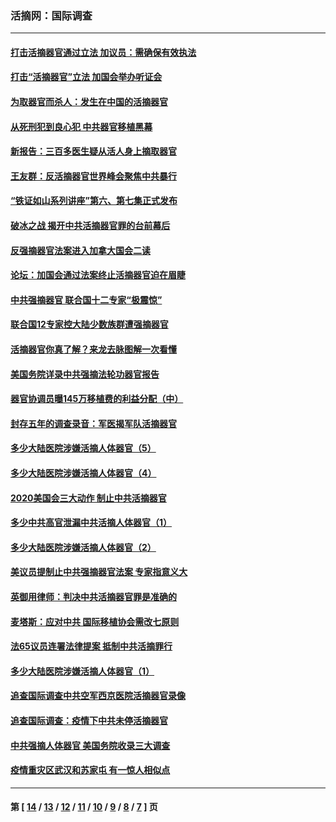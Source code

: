 ### 活摘网：国际调查
---
#### [打击活摘器官通过立法 加议员：需确保有效执法](../../pages/nf5947/n13886356.md?03260430) 
#### [打击“活摘器官”立法 加国会举办听证会](../../pages/nf5947/n13869362.md?03260430) 
#### [为取器官而杀人：发生在中国的活摘器官](../../pages/nf5947/n13794731.md?03260430) 
#### [从死刑犯到良心犯 中共器官移植黑幕](../../pages/nf5947/n13764669.md?03260430) 
#### [新报告：三百多医生疑从活人身上摘取器官](../../pages/nf5947/n13703044.md?03260430) 
#### [王友群：反活摘器官世界峰会聚焦中共暴行](../../pages/nf5947/n13250738.md?03260430) 
#### [“铁证如山系列讲座”第六、第七集正式发布](../../pages/nf5947/n13106287.md?03260430) 
#### [破冰之战 揭开中共活摘器官罪的台前幕后](../../pages/nf5947/n13082457.md?03260430) 
#### [反强摘器官法案进入加拿大国会二读](../../pages/nf5947/n13033450.md?03260430) 
#### [论坛：加国会通过法案终止活摘器官迫在眉睫](../../pages/nf5947/n13029839.md?03260430) 
#### [中共强摘器官 联合国十二专家“极震惊”](../../pages/nf5947/n13024313.md?03260430) 
#### [联合国12专家控大陆少数族群遭强摘器官](../../pages/nf5947/n13023877.md?03260430) 
#### [活摘器官你真了解？来龙去脉图解一次看懂](../../pages/nf5947/n13013820.md?03260430) 
#### [美国务院详录中共强摘法轮功器官报告](../../pages/nf5947/n12944519.md?03260430) 
#### [器官协调员曝145万移植费的利益分配（中）](../../pages/nf5947/n12894547.md?03260430) 
#### [封存五年的调查录音：军医揭军队活摘器官](../../pages/nf5947/n12798692.md?03260430) 
#### [多少大陆医院涉嫌活摘人体器官（5）](../../pages/nf5947/n12768383.md?03260430) 
#### [多少大陆医院涉嫌活摘人体器官（4）](../../pages/nf5947/n12664434.md?03260430) 
#### [2020美国会三大动作 制止中共活摘器官](../../pages/nf5947/n12682004.md?03260430) 
#### [多少中共高官泄漏中共活摘人体器官（1）](../../pages/nf5947/n12671234.md?03260430) 
#### [多少大陆医院涉嫌活摘人体器官（2）](../../pages/nf5947/n12655589.md?03260430) 
#### [美议员提制止中共强摘器官法案 专家指意义大](../../pages/nf5947/n12630561.md?03260430) 
#### [英御用律师：判决中共活摘器官罪是准确的](../../pages/nf5947/n12580740.md?03260430) 
#### [麦塔斯：应对中共 国际移植协会需改七原则](../../pages/nf5947/n12514711.md?03260430) 
#### [法65议员连署法律提案 抵制中共活摘罪行](../../pages/nf5947/n12437047.md?03260430) 
#### [多少大陆医院涉嫌活摘人体器官（1）](../../pages/nf5947/n12414284.md?03260430) 
#### [追查国际调查中共空军西京医院活摘器官录像](../../pages/nf5947/n12348837.md?03260430) 
#### [追查国际调查：疫情下中共未停活摘器官](../../pages/nf5947/n12273415.md?03260430) 
#### [中共强摘人体器官 美国务院收录三大调查](../../pages/nf5947/n12181488.md?03260430) 
#### [疫情重灾区武汉和苏家屯 有一惊人相似点](../../pages/nf5947/n12150824.md?03260430) 

---
#### 第 [ [14](./14.md?03260430) / [13](./13.md?03260430) / [12](./12.md?03260430) / [11](./11.md?03260430) / [10](./10.md?03260430) / [9](./9.md?03260430) / [8](./8.md?03260430) / [7](./7.md?03260430) ] 页
